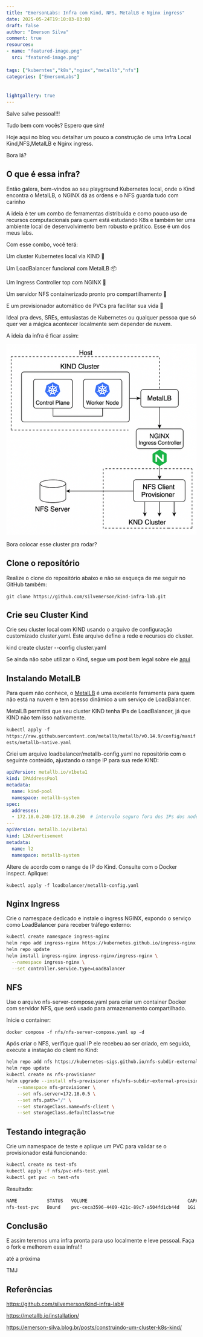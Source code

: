 ```yaml
---
title: "EmersonLabs: Infra com Kind, NFS, MetalLB e Nginx ingress"
date: 2025-05-24T19:10:03-03:00
draft: false
author: "Emerson Silva"
comment: true 
resources:
- name: "featured-image.png"
  src: "featured-image.png"

tags: ["kuberntes","k8s","nginx","metallb","nfs"]
categories: ["EmersonLabs"]


lightgallery: true
---
```


Salve salve pessoal!!!

Tudo bem com vocês? Espero que sim!  

Hoje aqui no blog vou detalhar um pouco a construção de uma Infra Local Kind,NFS,MetalLB e Nginx ingress. 

Bora lá? 


## O que é essa infra? 

Então galera, bem-vindos ao seu playground Kubernetes local, onde o Kind encontra o MetalLB, o NGINX dá as ordens e o NFS guarda tudo com carinho

A ideia é ter um combo de ferramentas distribuída e como pouco uso de recursos computacionais para quem está estudando K8s e também ter uma ambiente local de desenvolvimento bem robusto e prático. Esse é um dos meus labs. 

Com esse combo, você terá:

Um cluster Kubernetes local via KIND 🧱

Um LoadBalancer funcional com MetalLB 📦

Um Ingress Controller top com NGINX 🚦

Um servidor NFS containerizado pronto pro compartilhamento 🔁

E um provisionador automático de PVCs pra facilitar sua vida 📂

Ideal pra devs, SREs, entusiastas de Kubernetes ou qualquer pessoa que só quer ver a mágica acontecer localmente sem depender de nuvem.

A ideia da infra é ficar assim:


![](desenho-infra.png)



Bora colocar esse cluster pra rodar? 

## Clone o reposítório

Realize o clone do repositório abaixo e não se esqueça de me seguir no GitHub também:


`git clone https://github.com/silvemerson/kind-infra-lab.git`

## Crie seu Cluster Kind

Crie seu cluster local com KIND usando o arquivo de configuração customizado cluster.yaml. Este arquivo define a rede e recursos do cluster.

kind create cluster --config cluster.yaml


Se ainda não sabe utilizar o Kind, segue um post bem legal sobre ele [aqui](https://emerson-silva.blog.br/posts/construindo-um-cluster-k8s-kind/)

## Instalando MetalLB

Para quem não conhece, o [MetalLB](https://metallb.io/concepts/) é uma excelente ferramenta para quem não está na nuvem e tem acesso dinâmico a um serviço de LoadBalancer. 

MetalLB permitirá que seu cluster KIND tenha IPs de LoadBalancer, já que KIND não tem isso nativamente.

`kubectl apply -f https://raw.githubusercontent.com/metallb/metallb/v0.14.9/config/manifests/metallb-native.yaml`

Criei um arquivo loadbalancer/metallb-config.yaml no repositório com o seguinte conteúdo, ajustando o range IP para sua rede KIND:

```yml
apiVersion: metallb.io/v1beta1
kind: IPAddressPool
metadata:
  name: kind-pool
  namespace: metallb-system
spec:
  addresses:
  - 172.18.0.240-172.18.0.250  # intervalo seguro fora dos IPs dos nodes
---
apiVersion: metallb.io/v1beta1
kind: L2Advertisement
metadata:
  name: l2
  namespace: metallb-system
```
Altere de acordo com o range de IP do Kind. Consulte com o Docker inspect. Aplique:

`kubectl apply -f loadbalancer/metallb-config.yaml`


## Nginx Ingress

Crie o namespace dedicado e instale o ingress NGINX, expondo o serviço como LoadBalancer para receber tráfego externo:

```bash
kubectl create namespace ingress-nginx
helm repo add ingress-nginx https://kubernetes.github.io/ingress-nginx
helm repo update
helm install ingress-nginx ingress-nginx/ingress-nginx \
  --namespace ingress-nginx \
  --set controller.service.type=LoadBalancer

```

## NFS

Use o arquivo nfs-server-compose.yaml para criar um container Docker com servidor NFS, que será usado para armazenamento compartilhado.

Inicie o container:

`docker compose -f nfs/nfs-server-compose.yaml up -d`

Após criar o NFS, verifique qual IP ele recebeu ao ser criado, em seguida, execute a instação do client no Kind:

```bash
helm repo add nfs https://kubernetes-sigs.github.io/nfs-subdir-external-provisioner
helm repo update
kubectl create ns nfs-provisioner
helm upgrade --install nfs-provisioner nfs/nfs-subdir-external-provisioner \
    --namespace nfs-provisioner \
    --set nfs.server=172.18.0.5 \
    --set nfs.path="/" \
    --set storageClass.name=nfs-client \
    --set storageClass.defaultClass=true
```

## Testando integração

Crie um namespace de teste e aplique um PVC para validar se o provisionador está funcionando:

```bash
kubectl create ns test-nfs
kubectl apply -f nfs/pvc-nfs-test.yaml
kubectl get pvc -n test-nfs
```
Resultado:

```bash
NAME           STATUS   VOLUME                                     CAPACITY   ACCESS MODES   STORAGECLASS   AGE
nfs-test-pvc   Bound    pvc-ceca3596-4409-421c-89c7-a504fd1cb44d   1Gi        RWX            nfs-client     13s

```
## Conclusão

E assim teremos uma infra pronta para uso localmente e leve pessoal. Faça o fork e melhorem essa infra!!! 

até a próxima 

TMJ



## Referências

https://github.com/silvemerson/kind-infra-lab#

https://metallb.io/installation/

https://emerson-silva.blog.br/posts/construindo-um-cluster-k8s-kind/

<div id="giscus-comments">
  <script src="https://giscus.app/client.js"
          data-repo="silvemerson/emerson-silva-blog"
          data-repo-id="R_kgDONTalJA"
          data-category="General"
          data-category-id="DIC_kwDONTalJM4CkhmM"
          data-mapping="pathname"
          data-strict="0"
          data-reactions-enabled="1"
          data-emit-metadata="1"
          data-input-position="top"
          data-theme="dark"
          data-lang="pt"
          data-loading="lazy"
          crossorigin="anonymous"
          async>
  </script>
</div>